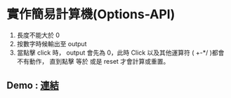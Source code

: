 # 實作簡易計算機(Options-API)

1. 長度不能大於 0
2. 按數字時候輸出至 output
3. 當點擊 click 時， output 會先為 0，此時 Click 以及其他運算符 ( +-\*/ )都會不有動作，
   直到點擊 等於 或是 reset 才會計算或重置。

## Demo : [連結](https://absinthesung.github.io/Calculator_Vue/)
